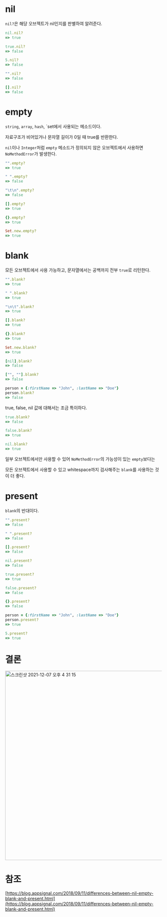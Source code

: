 # nil

`nil?`은 해당 오브젝트가 nil인지를 판별하여 알려준다.

```ruby
nil.nil?
=> true

true.nil?
=> false

5.nil?
=> false

"".nil?
=> false

[].nil?
=> false
```

# empty

`string`, `array`, `hash`, `set에서 사용되는 메소드이다.

자료구조가 비어있거나 문자열 길이가 0일 때 true를 반환한다.

`nil`이나 `Integer`처럼 `empty` 메소드가 정의되지 않은 오브젝트에서 사용하면 `NoMethodError`가 발생한다.

```ruby
"".empty?
=> true

" ".empty?
=> false

"\t\n".empty?
=> false

[].empty?
=> true

{}.empty?
=> true

Set.new.empty?
=> true
```

# blank

모든 오브젝트에서 사용 가능하고, 문자열에서는 공백까지 전부 `true`로 리턴한다.

```ruby
"".blank?
=> true

" ".blank?
=> true

"\n\t".blank?
=> true

[].blank?
=> true

{}.blank?
=> true

Set.new.blank?
=> true

[nil].blank?
=> false

["", ""].blank?
=> false

person = {:firstName => "John", :lastName => "Doe"}
person.blank?
=> false
```

true, false, nil 값에 대해서는 조금 특이하다.

```ruby
true.blank?
=> false

false.blank?
=> true

nil.blank?
=> true
```

일부 오브젝트에서만 사용할 수 있어 `NoMethodError`의 가능성이 있는 `empty`보다는

모든 오브젝트에서 사용할 수 있고 whitespace까지 검사해주는 `blank`를 사용하는 것이 더 좋다. 

# present

`blank`의 반대이다.

```ruby
"".present?
=> false

" ".present?
=> false

[].present?
=> false

nil.present?
=> false

true.present?
=> true

false.present?
=> false

{}.present?
=> false

person = {:firstName => "John", :lastName => "Doe"}
person.present?
=> true

5.present?
=> true
```

# 결론

<img width="609" alt="스크린샷 2021-12-07 오후 4 31 15" src="https://user-images.githubusercontent.com/75430912/144986289-a27fb785-ba84-440e-a2e5-6cb08b44342d.png">


# 참조

[https://blog.appsignal.com/2018/09/11/differences-between-nil-empty-blank-and-present.html](https://blog.appsignal.com/2018/09/11/differences-between-nil-empty-blank-and-present.html)
